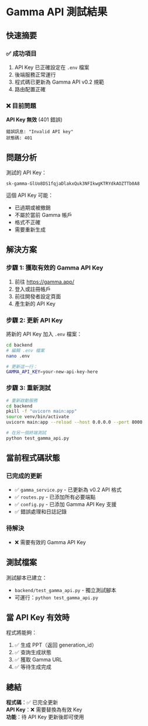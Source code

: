 # Gamma API 測試結果

## 快速摘要

### ✅ 成功項目

1. API Key 已正確設定在 `.env` 檔案
2. 後端服務正常運行
3. 程式碼已更新為 Gamma API v0.2 規範
4. 路由配置正確

### ❌ 目前問題

**API Key 無效** (401 錯誤)

```
錯誤訊息: "Invalid API key"
狀態碼: 401
```

## 問題分析

測試的 API Key：

```
sk-gamma-GlUo8DS1fqjaDlakxQuk3NFIkwgKTRYdkAOZTTb0A8
```

這個 API Key 可能：

- 已過期或被撤銷
- 不屬於當前 Gamma 帳戶
- 格式不正確
- 需要重新生成

## 解決方案

### 步驟 1: 獲取有效的 Gamma API Key

1. 前往 https://gamma.app/
2. 登入或註冊帳戶
3. 前往開發者設定頁面
4. 產生新的 API Key

### 步驟 2: 更新 API Key

將新的 API Key 加入 `.env` 檔案：

```bash
cd backend
# 編輯 .env 檔案
nano .env

# 更新這一行：
GAMMA_API_KEY=your-new-api-key-here
```

### 步驟 3: 重新測試

```bash
# 重新啟動服務
cd backend
pkill -f "uvicorn main:app"
source venv/bin/activate
uvicorn main:app --reload --host 0.0.0.0 --port 8000

# 在另一個終端測試
python test_gamma_api.py
```

## 當前程式碼狀態

### 已完成的更新

- ✅ `gamma_service.py` - 已更新為 v0.2 API 格式
- ✅ `routes.py` - 已添加所有必要端點
- ✅ `config.py` - 已添加 Gamma API Key 支援
- ✅ 錯誤處理和日誌記錄

### 待解決

- ❌ 需要有效的 Gamma API Key

## 測試檔案

測試腳本已建立：

- `backend/test_gamma_api.py` - 獨立測試腳本
- 可運行：`python test_gamma_api.py`

## 當 API Key 有效時

程式將能夠：

1. ✅ 生成 PPT（返回 generation_id）
2. ✅ 查詢生成狀態
3. ✅ 獲取 Gamma URL
4. ✅ 等待生成完成

## 總結

**程式碼**：✅ 已完全更新  
**API Key**：❌ 需要替換為有效 Key  
**功能**：待 API Key 更新後即可使用
